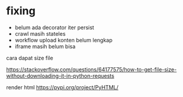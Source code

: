 # fixing
- belum ada decorator iter persist
- crawl masih stateles
- workflow upload konten belum lengkap
- iframe masih belum bisa

cara dapat size file

https://stackoverflow.com/questions/64177575/how-to-get-file-size-without-downloading-it-in-python-requests

render html
https://pypi.org/project/PyHTML/